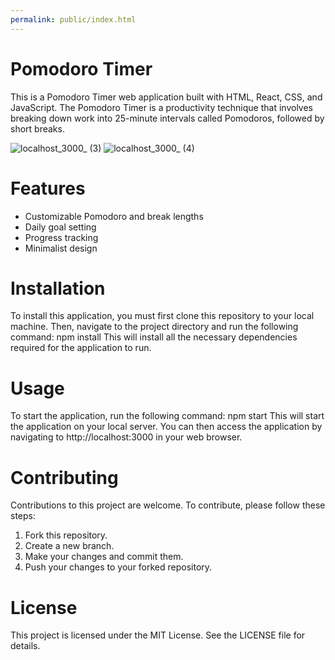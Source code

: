```yaml
---
permalink: public/index.html
---
```

# Pomodoro Timer
This is a Pomodoro Timer web application built with HTML, React, CSS, and JavaScript. The Pomodoro Timer is a productivity technique that involves breaking down work into 25-minute intervals called Pomodoros, followed by short breaks.


![localhost_3000_ (3)](https://user-images.githubusercontent.com/91674419/213916248-4245e163-41f3-4565-a958-ee073ce8e103.png)
![localhost_3000_ (4)](https://user-images.githubusercontent.com/91674419/213916249-f9dedb25-25b4-490b-8909-d599490310d0.png)

# Features
* Customizable Pomodoro and break lengths
* Daily goal setting
* Progress tracking
* Minimalist design

# Installation
To install this application, you must first clone this repository to your local machine. Then, navigate to the project directory and run the following command:
npm install
This will install all the necessary dependencies required for the application to run.

# Usage
To start the application, run the following command:
npm start
This will start the application on your local server. You can then access the application by navigating to http://localhost:3000 in your web browser.

# Contributing
Contributions to this project are welcome. To contribute, please follow these steps:

1. Fork this repository.
2. Create a new branch.
3. Make your changes and commit them.
4. Push your changes to your forked repository.

# License
This project is licensed under the MIT License. See the LICENSE file for details.

